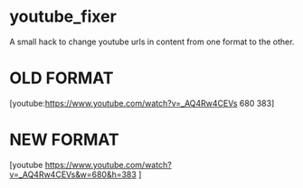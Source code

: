 # youtube_fixer

A small hack to change youtube urls in content from one format to the other.

OLD FORMAT
==========
[youtube:https://www.youtube.com/watch?v=_AQ4Rw4CEVs 680 383]

NEW FORMAT
==========
[youtube https://www.youtube.com/watch?v=_AQ4Rw4CEVs&w=680&h=383 ] 
